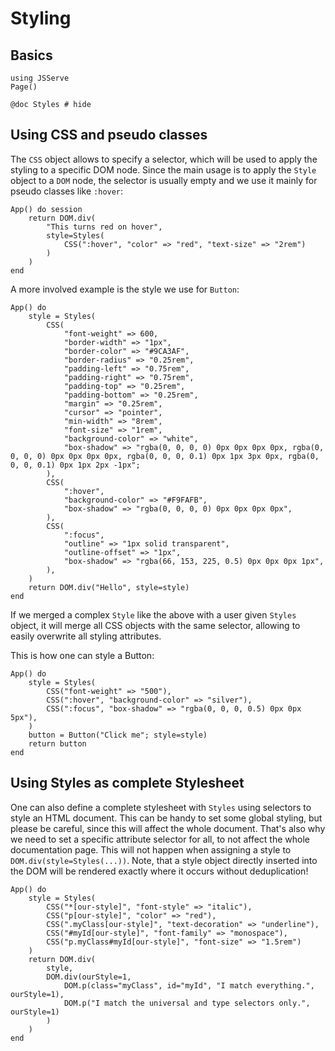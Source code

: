 # Styling

## Basics

```@setup 1
using JSServe
Page()
```

```@example 1
@doc Styles # hide
```

## Using CSS and pseudo classes

The `CSS` object allows to specify a selector, which will be used to apply the styling to a specific DOM node.
Since the main usage is to apply the `Style` object to a `DOM` node, the selector is usually empty and we use it mainly for pseudo classes like `:hover`:

```@example 1
App() do session
    return DOM.div(
        "This turns red on hover",
        style=Styles(
            CSS(":hover", "color" => "red", "text-size" => "2rem")
        )
    )
end
```

A more involved example is the style we use for `Button`:

```@example 1
App() do
    style = Styles(
        CSS(
            "font-weight" => 600,
            "border-width" => "1px",
            "border-color" => "#9CA3AF",
            "border-radius" => "0.25rem",
            "padding-left" => "0.75rem",
            "padding-right" => "0.75rem",
            "padding-top" => "0.25rem",
            "padding-bottom" => "0.25rem",
            "margin" => "0.25rem",
            "cursor" => "pointer",
            "min-width" => "8rem",
            "font-size" => "1rem",
            "background-color" => "white",
            "box-shadow" => "rgba(0, 0, 0, 0) 0px 0px 0px 0px, rgba(0, 0, 0, 0) 0px 0px 0px 0px, rgba(0, 0, 0, 0.1) 0px 1px 3px 0px, rgba(0, 0, 0, 0.1) 0px 1px 2px -1px";
        ),
        CSS(
            ":hover",
            "background-color" => "#F9FAFB",
            "box-shadow" => "rgba(0, 0, 0, 0) 0px 0px 0px 0px",
        ),
        CSS(
            ":focus",
            "outline" => "1px solid transparent",
            "outline-offset" => "1px",
            "box-shadow" => "rgba(66, 153, 225, 0.5) 0px 0px 0px 1px",
        ),
    )
    return DOM.div("Hello", style=style)
end
```
If we merged a complex `Style` like the above with a user given `Styles` object, it will merge all CSS objects with the same selector, allowing to easily overwrite all styling attributes.

This is how one can style a Button:

```@example 1
App() do
    style = Styles(
        CSS("font-weight" => "500"),
        CSS(":hover", "background-color" => "silver"),
        CSS(":focus", "box-shadow" => "rgba(0, 0, 0, 0.5) 0px 0px 5px"),
    )
    button = Button("Click me"; style=style)
    return button
end
```


## Using Styles as complete Stylesheet

One can also define a complete stylesheet with `Styles` using selectors to style an HTML document.
This can be handy to set some global styling, but please be careful, since this will affect the whole document. That's also why we need to set a specific attribute selector for all, to not affect the whole documentation page.
This will not happen when assigning a style to `DOM.div(style=Styles(...))`.
Note, that a style object directly inserted into the DOM will be rendered exactly where it occurs without deduplication!

```@example 1
App() do
    style = Styles(
        CSS("*[our-style]", "font-style" => "italic"),
        CSS("p[our-style]", "color" => "red"),
        CSS(".myClass[our-style]", "text-decoration" => "underline"),
        CSS("#myId[our-style]", "font-family" => "monospace"),
        CSS("p.myClass#myId[our-style]", "font-size" => "1.5rem")
    )
    return DOM.div(
        style,
        DOM.div(ourStyle=1,
            DOM.p(class="myClass", id="myId", "I match everything.", ourStyle=1),
            DOM.p("I match the universal and type selectors only.", ourStyle=1)
        )
    )
end
```
